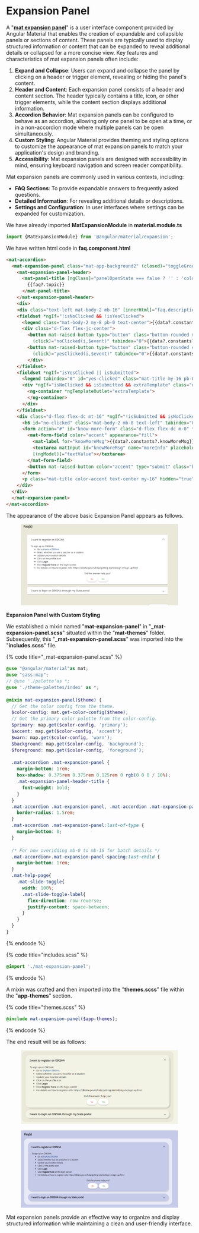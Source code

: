 # Expansion Panel

A "[**mat expansion panel**](https://v14.material.angular.io/components/expansion/overview)" is a user interface component provided by Angular Material that enables the creation of expandable and collapsible panels or sections of content. These panels are typically used to display structured information or content that can be expanded to reveal additional details or collapsed for a more concise view. Key features and characteristics of mat expansion panels often include:

1. **Expand and Collapse**: Users can expand and collapse the panel by clicking on a header or trigger element, revealing or hiding the panel's content.
2. **Header and Content**: Each expansion panel consists of a header and content section. The header typically contains a title, icon, or other trigger elements, while the content section displays additional information.
3. **Accordion Behavior**: Mat expansion panels can be configured to behave as an accordion, allowing only one panel to be open at a time, or in a non-accordion mode where multiple panels can be open simultaneously.
4. **Custom Styling**: Angular Material provides theming and styling options to customize the appearance of mat expansion panels to match your application's design and branding.
5. **Accessibility**: Mat expansion panels are designed with accessibility in mind, ensuring keyboard navigation and screen reader compatibility.

Mat expansion panels are commonly used in various contexts, including:

* **FAQ Sections**: To provide expandable answers to frequently asked questions.
* **Detailed Information**: For revealing additional details or descriptions.
* **Settings and Configuration**: In user interfaces where settings can be expanded for customization.

We have already imported **MatExpansionModule** in **material.module.ts**

```typescript
import {MatExpansionModule} from '@angular/material/expansion';
```

We have written html code in **faq.component.html**

```html
<mat-accordion>
  <mat-expansion-panel class="mat-app-background2" (closed)="toggleGroup(i,$event)" (opened)="toggleGroup(i,$event)" role="button" [attr.aria-expanded]="panelOpenState === true ? true : false" *ngFor="let faq of faqs; let i = index">
    <mat-expansion-panel-header>
      <mat-panel-title [ngClass]="panelOpenState === false ? '' : 'color-accent'">
        {{faq?.topic}}
      </mat-panel-title>
    </mat-expansion-panel-header>
    <div>
    <div class="text-left mat-body-2 mb-16" [innerHtml]="faq.description"></div>
    <fieldset *ngIf="!isNoClicked && !isYesClicked">
      <legend class="mat-body-2 my-8 pb-0 text-center">{{data?.constants?.helpMsg}}&lrm;</legend>
      <div class="d-flex flex-jc-center">
        <button mat-raised-button type="button" class="button-rounded mr-8 color-warn hover-bgcolor-warn" attr.aria-label="{{data?.constants?.noMsg}}" id="btn-no"
          (click)="noClicked(i,$event)" tabindex="0">{{data?.constants?.noMsg}}</button>
        <button mat-raised-button type="button" class="button-rounded color-success hover-bgcolor-success" attr.aria-label="{{data?.constants?.yesMsg}}" id="btn-yes"
          (click)="yesClicked(i,$event)" tabindex="0">{{data?.constants?.yesMsg}}</button>
        </div>
    </fieldset>
    <fieldset *ngIf="isYesClicked || isSubmitted">
      <legend tabindex="0" id="yes-clicked" class="mat-title my-16 pb-0 text-center color-success"> {{data?.constants?.thanksMsg}}</legend>
      <div *ngIf="isNoClicked && isSubmitted && extraTemplate" class="d-flex flex-ai-center">
        <ng-container *ngTemplateOutlet="extraTemplate">
        </ng-container>
      </div>
    </fieldset>
    <div class="d-flex flex-dc mt-16" *ngIf="!isSubmitted && isNoClicked">
      <h6 id="no-clicked" class="mat-body-2 mb-8 text-left" tabindex="0">{{data?.constants?.sorryMsg}}</h6>
      <form action="#" id="know-more-form" class="d-flex flex-dc m-0" *ngIf="!isSubmitted">
        <mat-form-field color="accent" appearance="fill">
          <mat-label for="knowMoreMsg">{{data?.constants?.knowMoreMsg}}</mat-label>
          <textarea matInput id="knowMoreMsg" name="moreInfo" placeholder="{{constants?.typeHere}}" maxlength="1000"
          [(ngModel)]="textValue"></textarea>
        </mat-form-field>
        <button mat-raised-button color="accent" type="submit" class="button-rounded ml-auto" (click)="submitClicked(textValue,i,$event)">{{constants?.submitButton}}</button>
      </form>
      <p class="mat-title color-accent text-center my-16" hidden="true" *ngIf="isSubmitted">{{data?.constants?.thanksMsg}}</p>
    </div>
  </div>
  </mat-expansion-panel>
</mat-accordion>
```

The appearance of the above basic Expansion Panel appears as follows.

<figure><img src="../../../../../.gitbook/assets/image (24).png" alt=""><figcaption></figcaption></figure>

**Expansion Panel with Custom Styling**

We established a mixin named "**mat-expansion-panel**" in "**\_mat-expansion-panel.scss**" situated within the "**mat-themes**" folder. Subsequently, this "**\_mat-expansion-panel.scss**"  was imported into the "**includes.scss**" file.

{% code title="_mat-expansion-panel.scss" %}
```scss
@use "@angular/material"as mat;
@use "sass:map";
// @use './palette'as *;
@use './theme-palettes/index' as *;

@mixin mat-expansion-panel($theme) {
  // Get the color config from the theme.
  $color-config: mat.get-color-config($theme);
  // Get the primary color palette from the color-config.
  $primary: map.get($color-config, 'primary');
  $accent: map.get($color-config, 'accent');
  $warn: map.get($color-config, 'warn');
  $background: map.get($color-config, 'background');
  $foreground: map.get($color-config, 'foreground');

  .mat-accordion .mat-expansion-panel {
    margin-bottom: 1rem;
    box-shadow: 0.375rem 0.375rem 0.125rem 0 rgb(0 0 0 / 10%);
    .mat-expansion-panel-header-title {
      font-weight: bold;
    }
  }
  .mat-accordion .mat-expansion-panel, .mat-accordion .mat-expansion-panel:not(.mat-expanded), .mat-accordion .mat-expansion-panel:not(.mat-expansion-panel-spacing), .mat-accordion .mat-expansion-panel:first-of-type, .mat-accordion .mat-expansion-panel:last-of-type {
    border-radius: 1.5rem;
  }
  .mat-accordion .mat-expansion-panel:last-of-type {
    margin-bottom: 0;
  }

  /* For now overidding mb-0 to mb-16 for batch details */
  .mat-accordion>.mat-expansion-panel-spacing:last-child {
    margin-bottom: 1rem;
  }
  .mat-help-page{
    .mat-slide-toggle{
      width: 100%;
      .mat-slide-toggle-label{
        flex-direction: row-reverse;
        justify-content: space-between;
      }
    }
  }
}
```
{% endcode %}

{% code title="includes.scss" %}
```scss
@import './mat-expansion-panel';
```
{% endcode %}

A mixin was crafted and then imported into the "**themes.scss**" file within the "**app-themes**" section.

{% code title="themes.scss" %}
```scss
@include mat-expansion-panel($app-themes);
```
{% endcode %}

The end result will be as follows:

<figure><img src="../../../../../.gitbook/assets/image (18).png" alt=""><figcaption></figcaption></figure>

<figure><img src="../../../../../.gitbook/assets/image (26).png" alt=""><figcaption></figcaption></figure>

Mat expansion panels provide an effective way to organize and display structured information while maintaining a clean and user-friendly interface.
